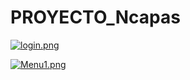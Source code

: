 # PROYECTO_Ncapas


[![login.png](https://i.postimg.cc/C1gf9Jdf/login.png)](https://postimg.cc/hJ2jdLLS)


[![Menu1.png](https://i.postimg.cc/rw7VPmzd/Menu1.png)](https://postimg.cc/xXyVk9vY)
